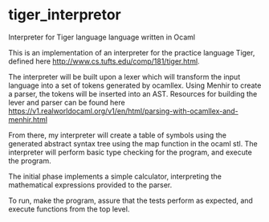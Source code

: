 # tiger_interpretor
Interpreter for Tiger language language written in Ocaml

This is an implementation of an interpreter for the practice language Tiger, defined here http://www.cs.tufts.edu/comp/181/tiger.html.   

The interpreter will be built upon a lexer which will transform the input language into a set of tokens generated by ocamllex.  Using Menhir to create a parser, the tokens will be inserted into an AST.  Resources for building the lever and parser can be found here https://v1.realworldocaml.org/v1/en/html/parsing-with-ocamllex-and-menhir.html

From there, my interpreter will create a table of symbols using the generated abstract syntax tree using the map function in the ocaml stl.  The interpreter will perform basic type checking for the program, and execute the program.   

The initial phase implements a simple calculator, interpreting the mathematical expressions provided to the parser.

To run, make the program, assure that the tests perform as expected, and execute functions from the top level.
